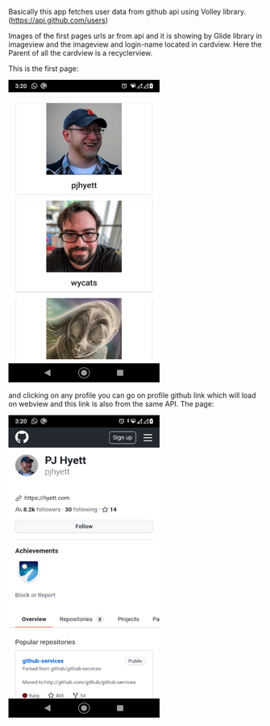 Basically this app fetches user data from github api using Volley library. (https://api.github.com/users)

Images of the first pages urls ar from api and it is showing by Glide library in imageview and the imageview and login-name located in cardview. Here the Parent of all the cardview is a recyclerview.

This is the first page: 

<img src="/app/src/main/res/Screenshot_20211011-152032.png" width="300" height="600">


and clicking on any profile you can go on profile github link which will load on webview and this link is also from the same API. The page:

<img src="/app/src/main/res/Screenshot_20211011-152051.png" width="300" height="600">
